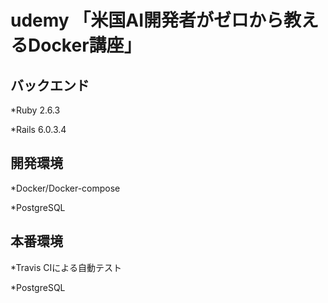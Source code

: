 #  udemy 「米国AI開発者がゼロから教えるDocker講座」

## バックエンド
*Ruby 2.6.3

*Rails 6.0.3.4

## 開発環境
*Docker/Docker-compose

*PostgreSQL

## 本番環境
*Travis CIによる自動テスト　

*PostgreSQL
